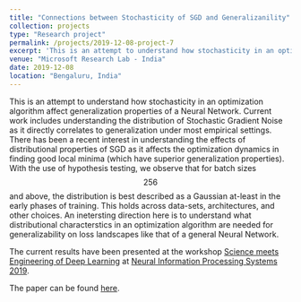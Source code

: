 ```yaml
---
title: "Connections between Stochasticity of SGD and Generalizanility"
collection: projects
type: "Research project"
permalink: /projects/2019-12-08-project-7
excerpt: 'This is an attempt to understand how stochasticity in an optimization algorithm affect generalization properties of a Neural Network.'
venue: "Microsoft Research Lab - India"
date: 2019-12-08
location: "Bengaluru, India"
---
```


This is an attempt to understand how stochasticity in an optimization algorithm affect generalization properties of a Neural Network. Current work includes understanding the distribution of Stochastic Gradient Noise as it directly correlates to generalization under most empirical settings. There has been a recent interest in understanding the effects of distributional properties of SGD as it affects the optimization dynamics in finding good local minima (which have superior generalization properties). With the use of hypothesis testing, we observe that for batch sizes
$$256$$ and above, the distribution is best described as a Gaussian at-least in the early phases of training. This holds across data-sets, architectures, and other choices. An inetersting direction here is to understand what distributional characterstics in an optimization algorithm are needed for generalizability on loss landscapes like that of a general Neural Network.

The current results have been presented at the workshop [Science meets Engineering of Deep Learning](https://sites.google.com/view/sedl-neurips-2019/) at [Neural Information Processing Systems 2019](https://nips.cc/Conferences/2019).

The paper can be found [here](https://arxiv.org/abs/1910.09626).